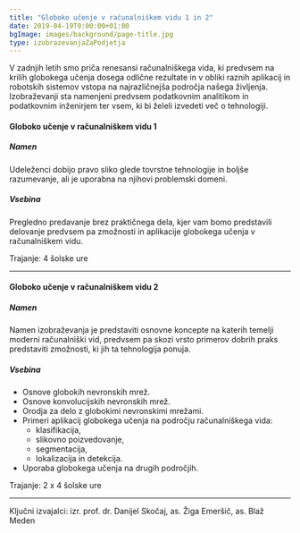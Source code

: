 ```yaml
---
title: "Globoko učenje v računalniškem vidu 1 in 2"
date: 2019-04-19T0:00:00+01:00
bgImage: images/background/page-title.jpg
type: izobrazevanjaZaPodjetja
---
```


V zadnjih letih smo priča renesansi računalniškega vida, ki predvsem na krilih globokega učenja dosega odlične rezultate in v obliki raznih aplikacij in robotskih sistemov vstopa na najrazličnejša področja našega življenja. Izobraževanji sta namenjeni predvsem podatkovnim analitikom in
podatkovnim inženirjem ter vsem, ki bi želeli izvedeti več o tehnologiji.

#### Globoko učenje v računalniškem vidu 1
##### Namen
Udeleženci dobijo pravo sliko glede tovrstne tehnologije in boljše razumevanje, ali je uporabna na njihovi problemski domeni. 

##### Vsebina
Pregledno predavanje brez praktičnega dela, kjer vam bomo predstavili delovanje predvsem pa zmožnosti in aplikacije globokega učenja v računalniškem vidu. 

Trajanje: 4 šolske ure 

---

#### Globoko učenje v računalniškem vidu 2
##### Namen
Namen izobraževanja je predstaviti osnovne koncepte na katerih temelji moderni računalniški vid, predvsem pa skozi vrsto primerov dobrih praks predstaviti zmožnosti, ki jih ta tehnologija ponuja.

##### Vsebina
- Osnove globokih nevronskih mrež.
- Osnove konvolucijskih nevronskih mrež.
- Orodja za delo z globokimi nevronskimi mrežami.
- Primeri aplikacij globokega učenja na področju računalniškega vida:
    - klasifikacija,
    - slikovno poizvedovanje,
    - segmentacija,
    - lokalizacija in detekcija.
- Uporaba globokega učenja na drugih področjih.

Trajanje: 2 x 4 šolske ure

---

Ključni izvajalci: izr. prof. dr. Danijel Skočaj, as. Žiga Emeršič, as. Blaž Meden

